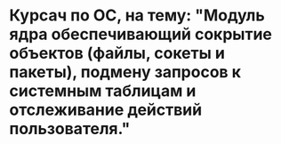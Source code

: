 # Курсач по ОС, на тему: "Модуль ядра обеспечивающий сокрытие объектов (файлы, сокеты и пакеты), подмену запросов к системным таблицам и отслеживание действий пользователя."
